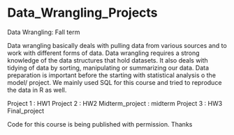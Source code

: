 # Data_Wrangling_Projects

Data Wrangling: Fall term

Data wrangling basically deals with pulling data from various sources and to work with different forms of data. Data wrangling requires a strong knowledge of the data structures that hold datasets. It also deals with tidying of data by sorting, manipulating or summarizing our data.
Data preparation is important before the starting with statistical analysis o the model/ project.
We mainly used SQL for this course and tried to reproduce the data in R as well.

Project 1 : HW1
Project 2 : HW2
Midterm_project : midterm
Project 3 : HW3
Final_project

Code for this course is being published with permission.
Thanks
